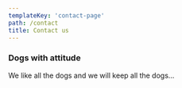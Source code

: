 ```yaml
---
templateKey: 'contact-page'
path: /contact
title: Contact us
---
```


### Dogs with attitude

We like all the dogs and we will keep all the dogs...
